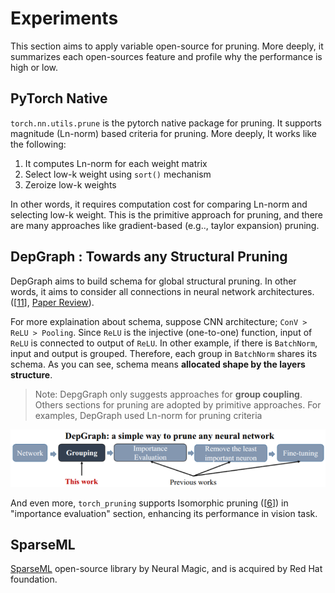 # Experiments

This section aims to apply variable open-source for pruning. More deeply, it summarizes each open-sources feature and profile why the performance is high or low.


## PyTorch Native

`torch.nn.utils.prune` is the pytorch native package for pruning. It supports magnitude (Ln-norm) based criteria for pruning. More deeply, It works like the following:

1. It computes Ln-norm for each weight matrix
2. Select low-k weight using `sort()` mechanism
3. Zeroize low-k weights

In other words, it requires computation cost for comparing Ln-norm and selecting low-k weight. This is the primitive approach for pruning, and there are many approaches like gradient-based (e.g.., taylor expansion) pruning.


## DepGraph : Towards any Structural Pruning

DepGraph aims to build schema for global structural pruning. In other words, it aims to
consider all connections in neural network architectures. ([[11](https://github.com/VainF/Torch-Pruning)], [Paper Review](https://www.canva.com/design/DAGnN0T2VIU/Re-ovkxrAu09dorbA2Q_qg/edit?utm_content=DAGnN0T2VIU&utm_campaign=designshare&utm_medium=link2&utm_source=sharebutton)).

For more explaination about schema, suppose CNN architecture; `ConV > ReLU > Pooling`. Since `ReLU` is the injective (one-to-one) function, input of `ReLU` is connected to output of `ReLU`. In other example, if there is `BatchNorm`, input and output is grouped. Therefore, each group in `BatchNorm` shares its schema. As you can see, schema means **allocated shape by the layers structure**.

> Note: DepgGraph only suggests approaches for **group coupling**. Others sections for pruning are adopted by primitive approaches. For examples, DepGraph used Ln-norm for pruning criteria

![depgraph_process](images/depgraph_pruning_step.png)

And even more, `torch_pruning` supports Isomorphic pruning ([[6](https://arxiv.org/abs/2407.04616)]) in "importance evaluation" section, enhancing its performance in vision task.

## SparseML

[SparseML](https://github.com/neuralmagic/sparseml) open-source library by Neural Magic, and is acquired by Red Hat foundation.